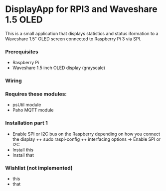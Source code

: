 # DisplayApp for RPI3 and Waveshare 1.5 OLED
This is a small application that displays statistics and status iformation to
a Waveshare 1.5" OLED screen connected to Raspberry Pi 3 via SPI.

### Prerequisites
 + Raspberry Pi
 + Waveshare 1.5 inch OLED display (grayscale)

 
 ### Wiring

### Requires these modules:
 + psUtil module
 + Paho MQTT module


### Installation part 1
 + Enable SPI or I2C bus on the Raspberry depending on how you connect the display
 ++ sudo raspi-config
 ++ interfacing options -> Enable SPI or I2C
 + Install this
 + Install that


### Wishlist (not implemented)
 + this
 + that